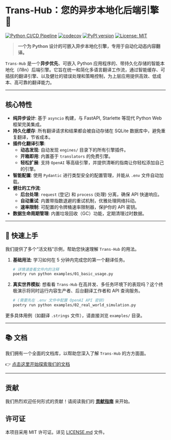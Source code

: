 # **Trans-Hub：您的异步本地化后端引擎** 🚀

[![Python CI/CD Pipeline](https://github.com/SakenW/trans-hub/actions/workflows/ci.yml/badge.svg)](https://github.com/SakenW/trans-hub/actions/workflows/ci.yml)
[![codecov](https://codecov.io/gh/SakenW/trans-hub/graph/badge.svg?token=YOUR_CODECOV_TOKEN)](https://codecov.io/gh/SakenW/trans-hub)
[![PyPI version](https://badge.fury.io/py/trans-hub.svg)](https://badge.fury.io/py/trans-hub)
[![License: MIT](https://img.shields.io/badge/License-MIT-yellow.svg)](https://opensource.org/licenses/MIT)

> **一个为 Python 设计的可嵌入异步本地化引擎，专用于自动化动态内容翻译。**

`Trans-Hub` 是一个**异步优先**、可嵌入 Python 应用程序的、带持久化存储的智能本地化（i18n）后端引擎。它旨在统一和简化多语言翻译工作流，通过智能缓存、可插拔的翻译引擎、以及健壮的错误处理和策略控制，为上层应用提供高效、低成本、高可靠的翻译能力。

---

## **核心特性**

- **纯异步设计**: 基于 `asyncio` 构建，与 FastAPI, Starlette 等现代 Python Web 框架完美集成。
- **持久化缓存**: 所有翻译请求和结果都会被自动存储在 SQLite 数据库中，避免重复翻译，节省成本。
- **插件化翻译引擎**:
  - **动态发现**: 自动发现 `engines/` 目录下的所有引擎插件。
  - **开箱即用**: 内置基于 `translators` 的免费引擎。
  - **轻松扩展**: 支持 `OpenAI` 等高级引擎，并提供清晰的指南让你轻松添加自己的引擎。
- **智能配置**: 使用 `Pydantic` 进行类型安全的配置管理，并能从 `.env` 文件自动加载。
- **健壮的工作流**:
  - **后台处理**: `request` (登记) 和 `process` (处理) 分离，确保 API 快速响应。
  - **自动重试**: 内置带指数退避的重试机制，优雅处理网络抖动。
  - **速率限制**: 可配置的令牌桶速率限制器，保护你的 API 密钥。
- **数据生命周期管理**: 内置垃圾回收（GC）功能，定期清理过时数据。

---

## **🚀 快速上手**

我们提供了多个“活文档”示例，帮助您快速理解 `Trans-Hub` 的用法。

1.  **基础用法**: 学习如何在 5 分钟内完成您的第一个翻译任务。
    ```bash
    # 详情请查看文件内的注释
    poetry run python examples/01_basic_usage.py
    ```

2.  **真实世界模拟**: 想看看 `Trans-Hub` 在高并发、多任务环境下的表现吗？这个终极演示将同时运行内容生产者、后台翻译工作者和 API 查询服务。
    ```bash
    # (需要先在 .env 文件中配置 OpenAI API 密钥)
    poetry run python examples/02_real_world_simulation.py
    ```

更多具体用例（如翻译 `.strings` 文件），请直接浏览 `examples/` 目录。

---

## **📚 文档**

我们拥有一个全面的文档库，以帮助您深入了解 `Trans-Hub` 的方方面面。

👉 [点击这里开始探索我们的文档](./docs/{lang}/index.md)

---

## **贡献**

我们热烈欢迎任何形式的贡献！请阅读我们的 **[贡献指南](./CONTRIBUTING.md)** 来开始。

## **许可证**

本项目采用 MIT 许可证。详见 [LICENSE.md](./LICENSE.md) 文件。